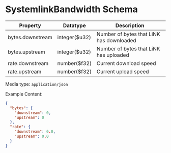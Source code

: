 # SystemlinkBandwidth Schema

| Property         | Datatype       | Description                              |
| ---------------- | -------------- | ---------------------------------------- |
| bytes.downstream | integer(\$u32) | Number of bytes that LiNK has downloaded |
| bytes.upstream   | integer(\$u32) | Number of bytes that LiNK has uploaded   |
| rate.downstream  | number(\$f32)  | Current download speed                   |
| rate.upstream    | number(\$f32)  | Current upload speed                     |

Media type: `application/json`

Example Content:

```json
{
  "bytes": {
    "downstream": 0,
    "upstream": 0
  },
  "rate": {
    "downstream": 0.0,
    "upstream": 0.0
  }
}
```
